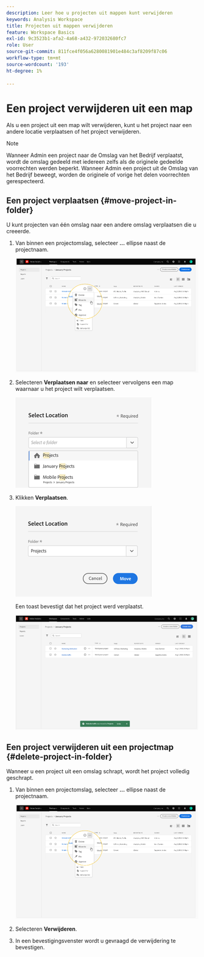 ```yaml
---
description: Leer hoe u projecten uit mappen kunt verwijderen
keywords: Analysis Workspace
title: Projecten uit mappen verwijderen
feature: Workspace Basics
exl-id: 9c3523b1-afa2-4a68-a432-972032680fc7
role: User
source-git-commit: 811fce4f056a6280081901e484c3af8209f87c06
workflow-type: tm+mt
source-wordcount: '193'
ht-degree: 1%

---
```


# Een project verwijderen uit een map

Als u een project uit een map wilt verwijderen, kunt u het project naar een andere locatie verplaatsen of het project verwijderen.

>[!NOTE]
>
>Wanneer Admin een project naar de Omslag van het Bedrijf verplaatst, wordt de omslag gedeeld met iedereen zelfs als de originele gedeelde voorrechten werden beperkt. Wanneer Admin een project uit de Omslag van het Bedrijf beweegt, worden de originele of vorige het delen voorrechten gerespecteerd.

## Een project verplaatsen {#move-project-in-folder}

U kunt projecten van één omslag naar een andere omslag verplaatsen die u creeerde.

1. Van binnen een projectomslag, selecteer **...** ellipse naast de projectnaam.

   ![De opties voor ovaal.](/help/analysis-workspace/build-workspace-project/assets/move1.png)

1. Selecteren **Verplaatsen naar** en selecteer vervolgens een map waarnaar u het project wilt verplaatsen.

   ![Het venster Locatie selecteren.](/help/analysis-workspace/build-workspace-project/assets/move-select-location.png)

1. Klikken **Verplaatsen**.

   ![Klik op Verplaatsen.](/help/analysis-workspace/build-workspace-project/assets/move-click-move.png)

   Een toast bevestigt dat het project werd verplaatst.

   ![De bewegingsbevestiging. ](/help/analysis-workspace/build-workspace-project/assets/move-project-moved.png)

## Een project verwijderen uit een projectmap {#delete-project-in-folder}

Wanneer u een project uit een omslag schrapt, wordt het project volledig geschrapt.

1. Van binnen een projectomslag, selecteer **...** ellipse naast de projectnaam.

   ![De opties voor ovaal.](/help/analysis-workspace/build-workspace-project/assets/move1.png)

1. Selecteren **Verwijderen**.

1. In een bevestigingsvenster wordt u gevraagd de verwijdering te bevestigen.
